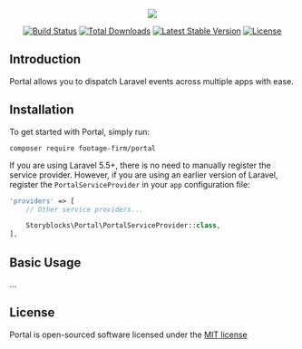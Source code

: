 <p align="center"><img src="https://i.imgur.com/bJyzdOf.png"></p>

<p align="center">
<a href="https://travis-ci.org/footage-firm/portal"><img src="https://travis-ci.org/footage-firm/portal.svg" alt="Build Status"></a>
<a href="https://packagist.org/packages/footage-firm/portal"><img src="https://poser.pugx.org/footage-firm/portal/d/total.svg" alt="Total Downloads"></a>
<a href="https://packagist.org/packages/footage-firm/portal"><img src="https://poser.pugx.org/footage-firm/portal/v/stable.svg" alt="Latest Stable Version"></a>
<a href="https://packagist.org/packages/footage-firm/portal"><img src="https://poser.pugx.org/footage-firm/portal/license.svg" alt="License"></a>
</p>

## Introduction

Portal allows you to dispatch Laravel events across multiple apps with ease.

## Installation

To get started with Portal, simply run:

    composer require footage-firm/portal

If you are using Laravel 5.5+, there is no need to manually register the service provider. However, if you are using an earlier version of Laravel, register the `PortalServiceProvider` in your `app` configuration file:

```php
'providers' => [
    // Other service providers...

    Storyblocks\Portal\PortalServiceProvider::class,
],
```

## Basic Usage

...

## License

Portal is open-sourced software licensed under the [MIT license](http://opensource.org/licenses/MIT)
